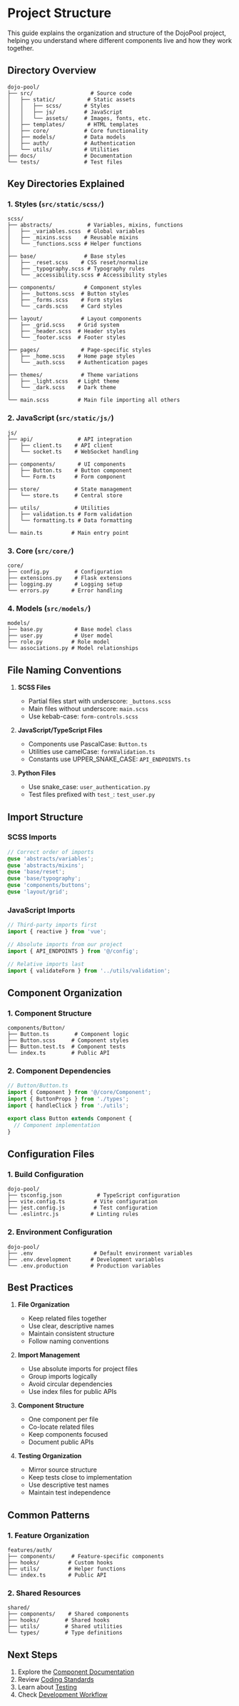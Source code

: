 # Project Structure

This guide explains the organization and structure of the DojoPool project, helping you understand where different components live and how they work together.

## Directory Overview

```text
dojo-pool/
├── src/                  # Source code
│   ├── static/          # Static assets
│   │   ├── scss/       # Styles
│   │   ├── js/         # JavaScript
│   │   └── assets/     # Images, fonts, etc.
│   ├── templates/       # HTML templates
│   ├── core/           # Core functionality
│   ├── models/         # Data models
│   ├── auth/           # Authentication
│   └── utils/          # Utilities
├── docs/               # Documentation
└── tests/              # Test files
```

## Key Directories Explained

### 1. Styles (`src/static/scss/`)

```text
scss/
├── abstracts/           # Variables, mixins, functions
│   ├── _variables.scss  # Global variables
│   ├── _mixins.scss    # Reusable mixins
│   └── _functions.scss # Helper functions
│
├── base/               # Base styles
│   ├── _reset.scss    # CSS reset/normalize
│   ├── _typography.scss # Typography rules
│   └── _accessibility.scss # Accessibility styles
│
├── components/         # Component styles
│   ├── _buttons.scss  # Button styles
│   ├── _forms.scss    # Form styles
│   └── _cards.scss    # Card styles
│
├── layout/            # Layout components
│   ├── _grid.scss    # Grid system
│   ├── _header.scss  # Header styles
│   └── _footer.scss  # Footer styles
│
├── pages/             # Page-specific styles
│   ├── _home.scss    # Home page styles
│   └── _auth.scss    # Authentication pages
│
├── themes/            # Theme variations
│   ├── _light.scss   # Light theme
│   └── _dark.scss    # Dark theme
│
└── main.scss         # Main file importing all others
```

### 2. JavaScript (`src/static/js/`)

```text
js/
├── api/              # API integration
│   ├── client.ts    # API client
│   └── socket.ts    # WebSocket handling
│
├── components/       # UI components
│   ├── Button.ts    # Button component
│   └── Form.ts      # Form component
│
├── store/           # State management
│   └── store.ts     # Central store
│
├── utils/           # Utilities
│   ├── validation.ts # Form validation
│   └── formatting.ts # Data formatting
│
└── main.ts         # Main entry point
```

### 3. Core (`src/core/`)

```text
core/
├── config.py        # Configuration
├── extensions.py    # Flask extensions
├── logging.py       # Logging setup
└── errors.py       # Error handling
```

### 4. Models (`src/models/`)

```text
models/
├── base.py          # Base model class
├── user.py          # User model
├── role.py         # Role model
└── associations.py # Model relationships
```

## File Naming Conventions

1. **SCSS Files**

   - Partial files start with underscore: `_buttons.scss`
   - Main files without underscore: `main.scss`
   - Use kebab-case: `form-controls.scss`

2. **JavaScript/TypeScript Files**

   - Components use PascalCase: `Button.ts`
   - Utilities use camelCase: `formValidation.ts`
   - Constants use UPPER_SNAKE_CASE: `API_ENDPOINTS.ts`

3. **Python Files**
   - Use snake_case: `user_authentication.py`
   - Test files prefixed with `test_`: `test_user.py`

## Import Structure

### SCSS Imports

```scss
// Correct order of imports
@use 'abstracts/variables';
@use 'abstracts/mixins';
@use 'base/reset';
@use 'base/typography';
@use 'components/buttons';
@use 'layout/grid';
```

### JavaScript Imports

```typescript
// Third-party imports first
import { reactive } from 'vue';

// Absolute imports from our project
import { API_ENDPOINTS } from '@/config';

// Relative imports last
import { validateForm } from '../utils/validation';
```

## Component Organization

### 1. Component Structure

```text
components/Button/
├── Button.ts        # Component logic
├── Button.scss     # Component styles
├── Button.test.ts  # Component tests
└── index.ts        # Public API
```

### 2. Component Dependencies

```typescript
// Button/Button.ts
import { Component } from '@/core/Component';
import { ButtonProps } from './types';
import { handleClick } from './utils';

export class Button extends Component {
  // Component implementation
}
```

## Configuration Files

### 1. Build Configuration

```text
dojo-pool/
├── tsconfig.json           # TypeScript configuration
├── vite.config.ts         # Vite configuration
├── jest.config.js         # Test configuration
└── .eslintrc.js          # Linting rules
```

### 2. Environment Configuration

```text
dojo-pool/
├── .env                   # Default environment variables
├── .env.development      # Development variables
└── .env.production       # Production variables
```

## Best Practices

1. **File Organization**

   - Keep related files together
   - Use clear, descriptive names
   - Maintain consistent structure
   - Follow naming conventions

2. **Import Management**

   - Use absolute imports for project files
   - Group imports logically
   - Avoid circular dependencies
   - Use index files for public APIs

3. **Component Structure**

   - One component per file
   - Co-locate related files
   - Keep components focused
   - Document public APIs

4. **Testing Organization**
   - Mirror source structure
   - Keep tests close to implementation
   - Use descriptive test names
   - Maintain test independence

## Common Patterns

### 1. Feature Organization

```text
features/auth/
├── components/     # Feature-specific components
├── hooks/         # Custom hooks
├── utils/         # Helper functions
└── index.ts       # Public API
```

### 2. Shared Resources

```text
shared/
├── components/    # Shared components
├── hooks/        # Shared hooks
├── utils/        # Shared utilities
└── types/        # Type definitions
```

## Next Steps

1. Explore the [Component Documentation](../components/)
2. Review [Coding Standards](./coding-standards)
3. Learn about [Testing](./testing)
4. Check [Development Workflow](./workflow)
